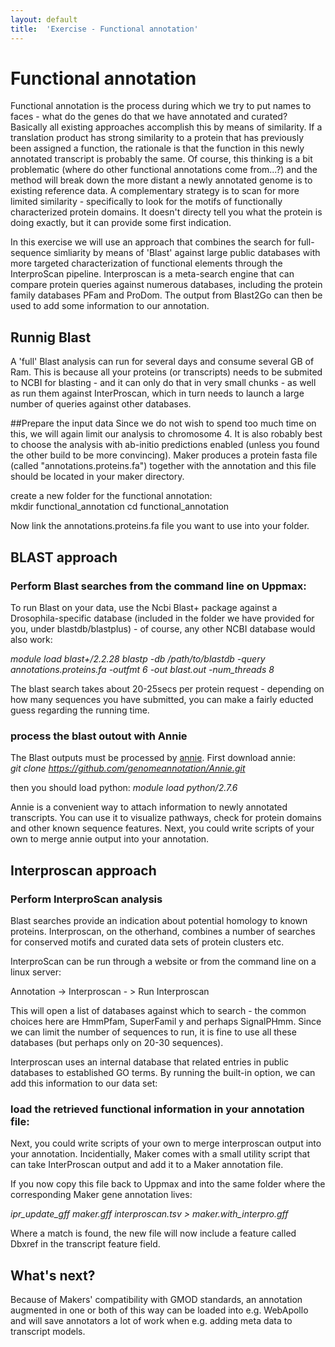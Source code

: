 ```yaml
---
layout: default
title:  'Exercise - Functional annotation'
---
```


# Functional annotation

Functional annotation is the process during which we try to put names to faces - what do the genes do that we have annotated and curated? Basically all existing approaches accomplish this by means of similarity. If a translation product has strong similarity to a protein that has previously been assigned a function, the rationale is that the function in this newly annotated transcript is probably the same. Of course, this thinking is a bit problematic (where do other functional annotations come from...?) and the method will break down the more distant a newly annotated genome is to existing reference data. A complementary strategy is to scan for more limited similarity - specifically to look for the motifs of functionally characterized protein domains. It doesn't directy tell you what the protein is doing exactly, but it can provide some first indication.

In this exercise we will use an approach that combines the search for full-sequence simliarity by means of 'Blast' against large public databases with more targeted characterization of functional elements through the InterproScan pipeline. Interproscan is a meta-search engine that can compare protein queries against numerous databases, including the protein family databases PFam and ProDom. The output from Blast2Go can then be used to add some information to our annotation.
## Runnig Blast

A 'full' Blast analysis can run for several days and consume several GB of Ram. This is because all your proteins (or transcripts) needs to be submited to NCBI for blasting - and it can only do that in very small chunks - as well as run them against InterProscan, which in turn needs to launch a large number of queries against other databases.

##Prepare the input data
Since we do not wish to spend too much time on this, we will again limit our analysis to chromosome 4. It is also robably best to choose the analysis with ab-initio predictions enabled (unless you found the other build to be more convincing). Maker produces a protein fasta file (called "annotations.proteins.fa") together with the annotation and this file should be located in your maker directory.

create a new folder for the functional annotation:  
mkdir functional\_annotation
cd functional\_annotation

Now link the annotations.proteins.fa file you want to use into your folder.

## BLAST approach
### Perform Blast searches from the command line on Uppmax:

To run Blast on your data, use the Ncbi Blast+ package against a Drosophila-specific database (included in the folder we have provided for you, under blastdb/blastplus) - of course, any other NCBI database would also work:

*module load blast+/2.2.28*
*blastp -db /path/to/blastdb -query annotations.proteins.fa -outfmt 6 -out blast.out -num_threads 8*

The blast search takes about 20-25secs per protein request - depending on how many sequences you have submitted, you can make a fairly educted guess regarding the running time.

### process the blast outout with Annie
The Blast outputs must be processed by [annie](http://genomeannotation.github.io/Annie/).
First download annie:  
*git clone https://github.com/genomeannotation/Annie.git*

then you should load python:
*module load python/2.7.6*

Annie is a convenient way to attach information to newly annotated transcripts. You can use it to visualize pathways, check for protein domains and other known sequence features. Next, you could write scripts of your own to merge annie output into your annotation. 


## Interproscan approach
### Perform InterproScan analysis

Blast searches provide an indication about potential homology to known proteins. Interproscan, on the otherhand, combines a number of searches for conserved motifs and curated data sets of protein clusters etc.

InterproScan can be run through a website or from the command line on a linux server:

Annotation -&gt; Interproscan - &gt; Run Interproscan

This will open a list of databases against which to search - the common choices here are HmmPfam, SuperFamil y and perhaps SignalPHmm. Since we can limit the number of sequences to run, it is fine to use all these databases (but perhaps only on 20-30 sequences).

Interproscan uses an internal database that related entries in public databases to established GO terms. By running the built-in option, we can add this information to our data set:

### load the retrieved functional information in your annotation file:
Next, you could write scripts of your own to merge interproscan output into your annotation. Incidentially, Maker comes with a small utility script that can take InterProscan output and add it to a Maker annotation file.

If you now copy this file back to Uppmax and into the same folder where the corresponding Maker gene annotation lives:

*ipr\_update\_gff maker.gff interproscan.tsv &gt; maker.with\_interpro.gff*

Where a match is found, the new file will now include a feature called Dbxref in the transcript feature field.

## What's next?

Because of Makers' compatibility with GMOD standards, an annotation augmented in one or both of this way can be loaded into e.g. WebApollo and will save annotators a lot of work when e.g. adding meta data to transcript models.

